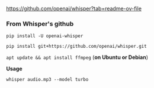https://github.com/openai/whisper?tab=readme-ov-file

### From Whisper's github

`pip install -U openai-whisper`

`pip install git+https://github.com/openai/whisper.git`

`apt update && apt install ffmpeg` (**on Ubuntu or Debian**)


**Usage**

`whisper audio.mp3 --model turbo`